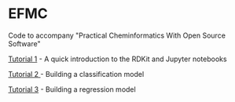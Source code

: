# EFMC
Code to accompany "Practical Cheminformatics With Open Source Software"

<a href="https://colab.research.google.com/github/PatWalters/EFMC/blob/main/tutorial_01_rdkit.ipynb" target="_blank"> Tutorial 1</a> - A quick introduction to the RDKit and Jupyter notebooks

<a href="https://colab.research.google.com/github/PatWalters/EFMC/blob/main/tutorial_02_classification_model.ipynb" target="_blank"> Tutorial 2 </a> - Building a classification model

[Tutorial 3](https://colab.research.google.com/github/PatWalters/EFMC/blob/main/tutorial_03_regession_model.ipynb) - Building a regression model
